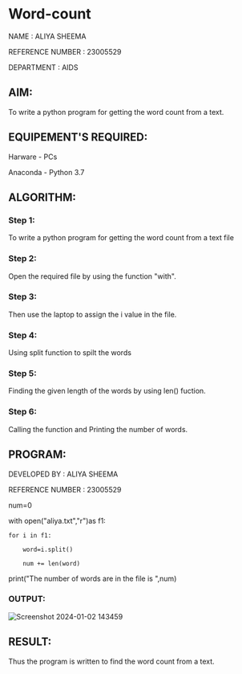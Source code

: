 # Word-count
NAME : ALIYA SHEEMA 

REFERENCE NUMBER : 23005529

DEPARTMENT : AIDS
## AIM:
To write a python program for getting the word count from a text.
## EQUIPEMENT'S REQUIRED: 
Harware - PCs

Anaconda - Python 3.7
## ALGORITHM: 
### Step 1:
To write a python program for getting the word count from a text file

### Step 2: 
Open the required file by using the function "with".

### Step 3: 
Then use the laptop to assign the i value in the file.

### Step 4:  
Using split function to spilt the words

### Step 5: 
Finding the given length of the words by using len() fuction.

### Step 6: 
Calling the function and Printing the number of words.

## PROGRAM:
DEVELOPED BY : ALIYA SHEEMA

REFERENCE NUMBER : 23005529

num=0

with open("aliya.txt","r")as f1:

    for i in f1:
    
        word=i.split()
        
        num += len(word)
        
print("The number of words are in the file is ",num)

### OUTPUT:

![Screenshot 2024-01-02 143459](https://github.com/23005529/Word-count/assets/139842207/4224e83c-9a8b-46b0-9901-2d52e11fdd71)

## RESULT:

Thus the program is written to find the word count from a text.
